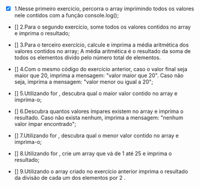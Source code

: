- [x] 1.Nesse primeiro exercício, percorra o array imprimindo todos os valores nele contidos com a função console.log();

- [] 2.Para o segundo exercício, some todos os valores contidos no array e imprima o resultado;

- [] 3.Para o terceiro exercício, calcule e imprima a média aritmética dos valores contidos no array;
A média aritmética é o resultado da soma de todos os elementos divido pelo número total de elementos.

- [] 4.Com o mesmo código do exercício anterior, caso o valor final seja maior que 20, imprima a mensagem: "valor maior que 20". Caso não seja, imprima a mensagem: "valor menor ou igual a 20";

- [] 5.Utilizando for , descubra qual o maior valor contido no array e imprima-o;

- [] 6.Descubra quantos valores ímpares existem no array e imprima o resultado. Caso não exista nenhum, imprima a mensagem: "nenhum valor ímpar encontrado";

- [] 7.Utilizando for , descubra qual o menor valor contido no array e imprima-o;

- [] 8.Utilizando for , crie um array que vá de 1 até 25 e imprima o resultado;

- [] 9.Utilizando o array criado no exercício anterior imprima o resultado da divisão de cada um dos elementos por 2 .